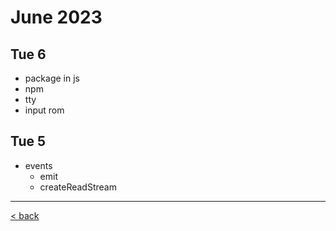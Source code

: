# June 2023                                               

## Tue 6

- package in js
- npm
- tty
- input rom

## Tue 5

- events 
  - emit
  - createReadStream

---

[< back](../index.md)